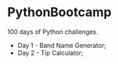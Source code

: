 # PythonBootcamp
100 days of Python challenges.

- Day 1 - Band Name Generator;
- Day 2 - Tip Calculator;

